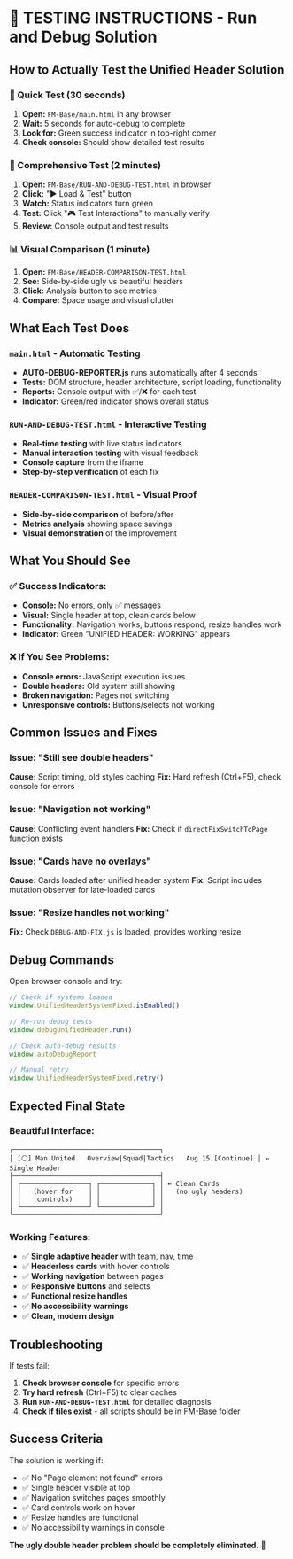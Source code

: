 # 🧪 TESTING INSTRUCTIONS - Run and Debug Solution

## How to Actually Test the Unified Header Solution

### 🎯 Quick Test (30 seconds)
1. **Open:** `FM-Base/main.html` in any browser
2. **Wait:** 5 seconds for auto-debug to complete  
3. **Look for:** Green success indicator in top-right corner
4. **Check console:** Should show detailed test results

### 🔬 Comprehensive Test (2 minutes)
1. **Open:** `FM-Base/RUN-AND-DEBUG-TEST.html` in browser
2. **Click:** "▶️ Load & Test" button
3. **Watch:** Status indicators turn green
4. **Test:** Click "🎮 Test Interactions" to manually verify
5. **Review:** Console output and test results

### 📊 Visual Comparison (1 minute)
1. **Open:** `FM-Base/HEADER-COMPARISON-TEST.html`
2. **See:** Side-by-side ugly vs beautiful headers
3. **Click:** Analysis button to see metrics
4. **Compare:** Space usage and visual clutter

## What Each Test Does

### `main.html` - Automatic Testing
- **AUTO-DEBUG-REPORTER.js** runs automatically after 4 seconds
- **Tests:** DOM structure, header architecture, script loading, functionality
- **Reports:** Console output with ✅/❌ for each test
- **Indicator:** Green/red indicator shows overall status

### `RUN-AND-DEBUG-TEST.html` - Interactive Testing  
- **Real-time testing** with live status indicators
- **Manual interaction testing** with visual feedback
- **Console capture** from the iframe
- **Step-by-step verification** of each fix

### `HEADER-COMPARISON-TEST.html` - Visual Proof
- **Side-by-side comparison** of before/after
- **Metrics analysis** showing space savings
- **Visual demonstration** of the improvement

## What You Should See

### ✅ Success Indicators:
- **Console:** No errors, only ✅ messages
- **Visual:** Single header at top, clean cards below
- **Functionality:** Navigation works, buttons respond, resize handles work
- **Indicator:** Green "UNIFIED HEADER: WORKING" appears

### ❌ If You See Problems:
- **Console errors:** JavaScript execution issues
- **Double headers:** Old system still showing
- **Broken navigation:** Pages not switching
- **Unresponsive controls:** Buttons/selects not working

## Common Issues and Fixes

### Issue: "Still see double headers"
**Cause:** Script timing, old styles caching
**Fix:** Hard refresh (Ctrl+F5), check console for errors

### Issue: "Navigation not working" 
**Cause:** Conflicting event handlers
**Fix:** Check if `directFixSwitchToPage` function exists

### Issue: "Cards have no overlays"
**Cause:** Cards loaded after unified header system
**Fix:** Script includes mutation observer for late-loaded cards

### Issue: "Resize handles not working"
**Fix:** Check `DEBUG-AND-FIX.js` is loaded, provides working resize

## Debug Commands

Open browser console and try:
```javascript
// Check if systems loaded
window.UnifiedHeaderSystemFixed.isEnabled()

// Re-run debug tests
window.debugUnifiedHeader.run()

// Check auto-debug results
window.autoDebugReport

// Manual retry
window.UnifiedHeaderSystemFixed.retry()
```

## Expected Final State

### Beautiful Interface:
```
┌─────────────────────────────────────┐
│ [⚪] Man United   Overview|Squad|Tactics   Aug 15 [Continue] │ ← Single Header
├─────────────────────────────────────┤
│ ┌─────────────────┐ ┌─────────────┐ │ ← Clean Cards
│ │   (hover for    │ │             │ │   (no ugly headers)
│ │    controls)    │ │             │ │
│ └─────────────────┘ └─────────────┘ │
└─────────────────────────────────────┘
```

### Working Features:
- ✅ **Single adaptive header** with team, nav, time
- ✅ **Headerless cards** with hover controls  
- ✅ **Working navigation** between pages
- ✅ **Responsive buttons** and selects
- ✅ **Functional resize handles** 
- ✅ **No accessibility warnings**
- ✅ **Clean, modern design**

## Troubleshooting

If tests fail:
1. **Check browser console** for specific errors
2. **Try hard refresh** (Ctrl+F5) to clear caches
3. **Run `RUN-AND-DEBUG-TEST.html`** for detailed diagnosis
4. **Check if files exist** - all scripts should be in FM-Base folder

## Success Criteria

The solution is working if:
- ✅ No "Page element not found" errors
- ✅ Single header visible at top
- ✅ Navigation switches pages smoothly
- ✅ Card controls work on hover
- ✅ Resize handles are functional
- ✅ No accessibility warnings in console

**The ugly double header problem should be completely eliminated.** 🎯